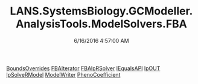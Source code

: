 ﻿---
title: LANS.SystemsBiology.GCModeller.AnalysisTools.ModelSolvers.FBA
date: 6/16/2016 4:57:00 AM
---

[BoundsOverrides](T-LANS.SystemsBiology.GCModeller.AnalysisTools.ModelSolvers.FBA.BoundsOverrides.html)
[FBAIterator](T-LANS.SystemsBiology.GCModeller.AnalysisTools.ModelSolvers.FBA.FBAIterator.html)
[FBAlpRSolver](T-LANS.SystemsBiology.GCModeller.AnalysisTools.ModelSolvers.FBA.FBAlpRSolver.html)
[IEqualsAPI](T-LANS.SystemsBiology.GCModeller.AnalysisTools.ModelSolvers.FBA.IEqualsAPI.html)
[lpOUT](T-LANS.SystemsBiology.GCModeller.AnalysisTools.ModelSolvers.FBA.lpOUT.html)
[lpSolveRModel](T-LANS.SystemsBiology.GCModeller.AnalysisTools.ModelSolvers.FBA.lpSolveRModel.html)
[ModelWriter](T-LANS.SystemsBiology.GCModeller.AnalysisTools.ModelSolvers.FBA.ModelWriter.html)
[PhenoCoefficient](T-LANS.SystemsBiology.GCModeller.AnalysisTools.ModelSolvers.FBA.PhenoCoefficient.html)
